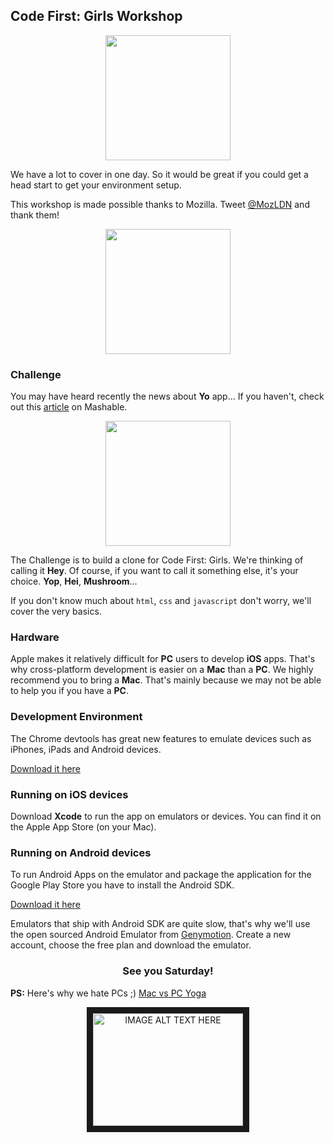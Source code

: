 <style>
.img-center {
    display: block;
    text-align: center;
}
</style>

## Code First: Girls Workshop

<a class=img-center href="http://www.codefirstgirls.org.uk/">
<img src="http://www.codefirstgirls.org.uk/uploads/1/9/8/9/19897181/1397228301.png" width=200>
</a>

We have a lot to cover in one day. So it would be great if you could get a head start to get your environment setup.

This workshop is made possible thanks to Mozilla. Tweet [@MozLDN](http://twitter.com/MozLDN) and thank them!

<a class="img-center" href="http://twitter.com/MozLDN">
<img src="https://evbdn.eventbrite.com/s3-s3/eventlogos/27234341/mozil.png" width=200>
</a>

### Challenge

You may have heard recently the news about **Yo** app... If you haven't, check out this [article](http://mashable.com/2014/06/18/yo-app/) on Mashable.

<a class="img-center" href="http://mashable.com/2014/06/18/yo-app/" target="_blank">
    <img src="http://static1.businessinsider.com/image/53a1abcdecad04444487bc69-849-636/yo-app-2.png" width="200">
</a>

The Challenge is to build a clone for Code First: Girls. We're thinking of calling it **Hey**. Of course, if you want to call it something else, it's your choice. **Yop**, **Hei**, **Mushroom**...

If you don't know much about ```html```, ```css``` and ```javascript``` don't worry, we'll cover the very basics.

### Hardware

Apple makes it relatively difficult for **PC** users to develop **iOS** apps. That's why cross-platform development is easier on a **Mac** than a **PC**. We highly recommend you to bring a **Mac**. That's mainly because we may not be able to help you if you have a **PC**.

### Development Environment

The Chrome devtools has great new features to emulate devices such as iPhones, iPads and Android devices.

[Download it here](https://www.google.com/chrome/browser/#eula)


### Running on iOS devices

Download **Xcode** to run the app on emulators or devices. You can find it on the Apple App Store (on your Mac).

### Running on Android devices

To run Android Apps on the emulator and package the application for the Google Play Store you have to install the Android SDK.

[Download it here](http://developer.android.com/sdk/index.html)

Emulators that ship with Android SDK are quite slow, that's why we'll use the open sourced Android Emulator from [Genymotion](http://www.genymotion.com/). Create a new account, choose the free plan and download the emulator.

### <b style="text-align: center;display: block;">See you Saturday!</b>

**PS:** Here's why we hate PCs ;) [Mac vs PC Yoga](https://www.youtube.com/watch?v=XkRaqB7OXZI)

<a class="img-center" href="http://www.youtube.com/watch?feature=player_embedded&v=XkRaqB7OXZI
" target="_blank"><img src="http://img.youtube.com/vi/XkRaqB7OXZI/0.jpg"
alt="IMAGE ALT TEXT HERE" width="240" height="180" border="10" /></a>
